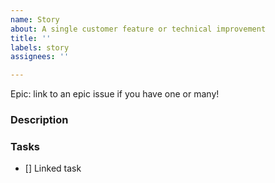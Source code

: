 ```yaml
---
name: Story
about: A single customer feature or technical improvement
title: ''
labels: story
assignees: ''

---
```


Epic: link to an epic issue if you have one or many!

### Description

### Tasks

- [] Linked task
